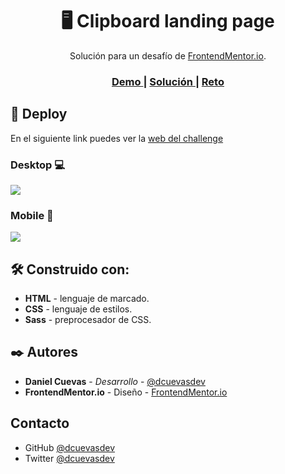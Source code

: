 <h1 align="center">🖥️ Clipboard landing page</h1>

<div align="center">
    Solución para un desafío de  <a href="https://www.frontendmentor.io/" target="_blank">FrontendMentor.io</a>.
</div>

<div align="center">
  <h3>
    <a href="https://dcuevasdev.github.io/clipboard-landing-page/">
      Demo
    </a>
    <span> | </span>
    <a href="https://github.com/dcuevas24/clipboard-landing-page">
      Solución
    </a>
    <span> | </span>
    <a href="https://www.frontendmentor.io/challenges/clipboard-landing-page-5cc9bccd6c4c91111378ecb9">
      Reto
    </a>
  </h3>
</div>

## 🚀 Deploy

En el siguiente link puedes ver la [web del challenge](https://dcuevasdev.github.io/clipboard-landing-page/ "web del challenge")

### Desktop 💻

![](https://i.imgur.com/lCK375G.png)

### Mobile 📱

![](https://i.imgur.com/kQhTQ5B.png)

## 🛠️ Construido con:

- **HTML** - lenguaje de marcado.
- **CSS** - lenguaje de estilos.
- **Sass** - preprocesador de CSS.

## ✒️ Autores

- **Daniel Cuevas** - _Desarrollo_ - [@dcuevasdev](https://twitter.com/dcuevasdev "@dcuevasdev")
- **FrontendMentor.io** - Diseño - [FrontendMentor.io](https://www.frontendmentor.io/ "FrontendMentor.io")

## Contacto

- GitHub [@dcuevasdev](https://github.com/dcuevasdev)
- Twitter [@dcuevasdev](https://twitter.com/dcuevasdev)
